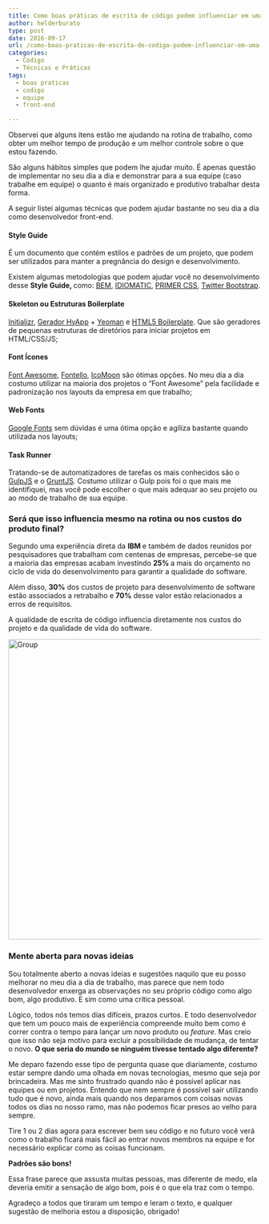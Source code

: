 ```yaml
---
title: Como boas práticas de escrita de código podem influenciar em uma melhor rotina de trabalho
author: helderburato
type: post
date: 2016-09-17
url: /como-boas-praticas-de-escrita-de-codigo-podem-influenciar-em-uma-melhor-rotina-de-trabalho/
categories:
  - Código
  - Técnicas e Práticas
tags:
  - boas praticas
  - codigo
  - equipe
  - front-end

---
```

Observei que alguns itens estão me ajudando na rotina de trabalho, como obter um melhor tempo de produção e um melhor controle sobre o que estou fazendo.

São alguns hábitos simples que podem lhe ajudar muito. É apenas questão de implementar no seu dia a dia e demonstrar para a sua equipe (caso trabalhe em equipe) o quanto é mais organizado e produtivo trabalhar desta forma.

A seguir listei algumas técnicas que podem ajudar bastante no seu dia a dia como desenvolvedor front-end.

#### Style Guide

É um documento que contém estilos e padrões de um projeto, que podem ser utilizados para manter a pregnância do design e desenvolvimento.

Existem algumas metodologias que podem ajudar você no desenvolvimento desse <strong class="markup--strong markup--p-strong">Style Guide, </strong>como: <a href="http://getbem.com/introduction/" target="_blank">BEM</a>, <a href="https://github.com/necolas/idiomatic-css/tree/master/translations/pt-BR" target="_blank">IDIOMATIC</a>, <a href="http://primercss.io/scaffolding/" target="_blank">PRIMER CSS</a>, <a href="http://getbootstrap.com/css/" target="_blank">Twitter Bootstrap</a>.

#### Skeleton ou Estruturas Boilerplate

<a href="http://www.initializr.com/" target="_blank">Initializr</a>, <a href="https://github.com/helderburato/generator-hyapp" target="_blank">Gerador HyApp</a> + <a href="http://yeoman.io/" target="_blank">Yeoman</a> e <a href="https://html5boilerplate.com/" target="_blank">HTML5 Boilerplate</a>. Que são geradores de pequenas estruturas de diretórios para iniciar projetos em HTML/CSS/JS;

#### Font Ícones

<a href="http://fontawesome.io/" target="_blank">Font Awesome</a>, <a href="http://fontello.com/" target="_blank">Fontello</a>, <a href="https://icomoon.io/app/#/select" target="_blank">IcoMoon</a> são ótimas opções. No meu dia a dia costumo utilizar na maioria dos projetos o &#8220;Font Awesome&#8221; pela facilidade e padronização nos layouts da empresa em que trabalho;

#### Web Fonts

<a href="https://fonts.google.com/" target="_blank">Google Fonts</a> sem dúvidas é uma ótima opção e agiliza bastante quando utilizada nos layouts;

#### Task Runner

Tratando-se de automatizadores de tarefas os mais conhecidos são o <a href="http://gulpjs.com/" target="_blank">GulpJS</a> e o <a href="http://gruntjs.com/" target="_blank">GruntJS</a>. Costumo utilizar o Gulp pois foi o que mais me identifiquei, mas você pode escolher o que mais adequar ao seu projeto ou ao modo de trabalho de sua equipe.

### Será que isso influencia mesmo na rotina ou nos custos do produto final?

Segundo uma experiência direta da <strong class="markup--strong markup--p-strong">IBM </strong>e também de dados reunidos por pesquisadores que trabalham com centenas de empresas, percebe-se que a maioria das empresas acabam investindo <strong class="markup--strong markup--p-strong">25% </strong>a mais do orçamento no ciclo de vida do desenvolvimento para garantir a qualidade do software.

Além disso, <strong class="markup--strong markup--p-strong">30%</strong> dos custos de projeto para desenvolvimento de software estão associados a retrabalho e <strong class="markup--strong markup--p-strong">70%</strong> desse valor estão relacionados a erros de requisitos.

A qualidade de escrita de código influencia diretamente nos custos do projeto e da qualidade de vida do software.

<img class="alignnone size-full wp-image-56001" src="http://tableless.com.br/wp-content/uploads/2016/09/Group.png" alt="Group" width="1138" height="600" />

### Mente aberta para novas ideias

Sou totalmente aberto a novas ideias e sugestões naquilo que eu posso melhorar no meu dia a dia de trabalho, mas parece que nem todo desenvolvedor enxerga as observações no seu próprio código como algo bom, algo produtivo. E sim como uma crítica pessoal.

Lógico, todos nós temos dias difíceis, prazos curtos. E todo desenvolvedor que tem um pouco mais de experiência compreende muito bem como é correr contra o tempo para lançar um novo produto ou <em class="markup--em markup--p-em">feature</em>. Mas creio que isso não seja motivo para excluir a possibilidade de mudança, de tentar o novo. <strong class="markup--strong markup--p-strong">O que seria do mundo se ninguém tivesse tentado algo diferente?</strong>

Me deparo fazendo esse tipo de pergunta quase que diariamente, costumo estar sempre dando uma olhada em novas tecnologias, mesmo que seja por brincadeira. Mas me sinto frustrado quando não é possível aplicar nas equipes ou em projetos. Entendo que nem sempre é possível sair utilizando tudo que é novo, ainda mais quando nos deparamos com coisas novas todos os dias no nosso ramo, mas não podemos ficar presos ao velho para sempre.

Tire 1 ou 2 dias agora para escrever bem seu código e no futuro você verá como o trabalho ficará mais fácil ao entrar novos membros na equipe e for necessário explicar como as coisas funcionam.

**Padrões são bons!**

Essa frase parece que assusta muitas pessoas, mas diferente de medo, ela deveria emitir a sensação de algo bom, pois é o que ela traz com o tempo.

Agradeço a todos que tiraram um tempo e leram o texto, e qualquer sugestão de melhoria estou a disposição, obrigado!